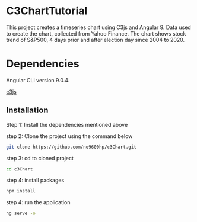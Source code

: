 
# C3ChartTutorial
This project creates a timeseries chart using C3js and Angular 9. Data used to create the chart, collected from Yahoo Finance. The chart shows stock trend of S&P500, 4 days prior and after election day since 2004 to 2020.


# Dependencies
Angular CLI version 9.0.4.

[c3js](http://c3js.org)

## Installation

Step 1: Install the dependencies mentioned above

step 2: Clone the project using the command below

```bash
git clone https://github.com/no9600hp/c3Chart.git
```

step 3: cd to cloned project
```bash
cd c3Chart
```
step 4: install packages
```bash
npm install
```

step 4: run the application
```bash
ng serve -o
```